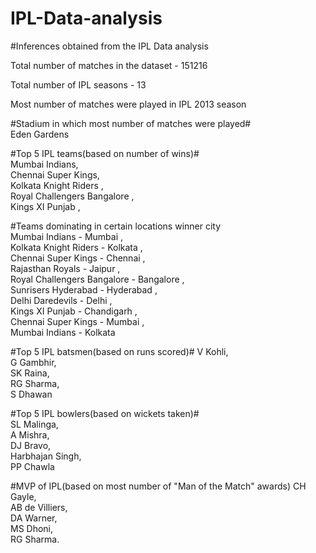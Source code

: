 # IPL-Data-analysis

#Inferences obtained from the IPL Data analysis

Total number of matches in the dataset - 151216

Total number of IPL seasons - 13

Most number of matches were played in IPL 2013 season

#Stadium in which most number of matches were played#                                 			
Eden Gardens	                                   			
		
#Top 5 IPL teams(based on number of wins)#                                      		
Mumbai Indians,	                               			
Chennai Super Kings,                          	 			
Kolkata Knight Riders	,                          			
Royal Challengers Bangalore  ,                   			
Kings XI Punjab	,                                			
                                  			
#Teams dominating in certain locations
winner                         city             
Mumbai Indians	         -      Mumbai	,          		
Kolkata Knight Riders	    -     Kolkata	 ,      		
Chennai Super Kings	       -    Chennai	 ,       		
Rajasthan Royals	        -     Jaipur	 ,         		
Royal Challengers Bangalore	-   Bangalore	,      		
Sunrisers Hyderabad	        -   Hyderabad	,      		
Delhi Daredevils	           -  Delhi	    ,      		
Kings XI Punjab	             -  Chandigarh	,      		
Chennai Super Kings	         -   Mumbai		,	
Mumbai Indians	             -   Kolkata		

#Top 5 IPL batsmen(based on runs scored)#
V Kohli,			
G Gambhir,			
SK Raina,				
RG Sharma,				
S Dhawan		

#Top 5 IPL bowlers(based on wickets taken)#   
SL Malinga,			
A Mishra,				
DJ Bravo,				
Harbhajan Singh,			
PP Chawla			

#MVP of IPL(based on most number of "Man of the Match" awards)
CH Gayle,				
AB de Villiers,			
DA Warner,				
MS Dhoni,				
RG Sharma.	

